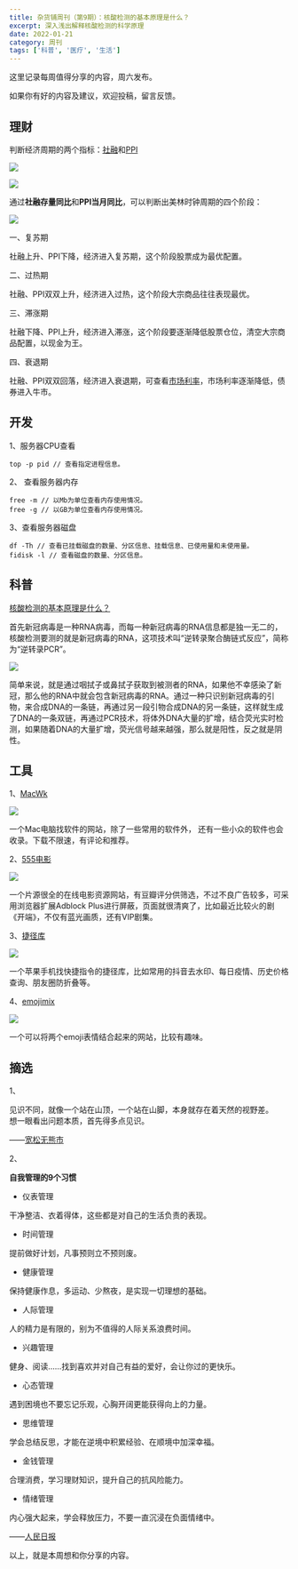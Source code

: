 ```yaml
---
title: 杂货铺周刊（第9期）：核酸检测的基本原理是什么？
excerpt: 深入浅出解释核酸检测的科学原理
date: 2022-01-21
category: 周刊
tags: ['科普', '医疗', '生活']
---
```


这里记录每周值得分享的内容，周六发布。

如果你有好的内容及建议，欢迎投稿，留言反馈。

<!--more-->

## 理财

判断经济周期的两个指标：[社融](http://value500.com/srzl.asp "社融")和[PPI](http://value500.com/PPI.asp "PPI")

![](https://api2.mubu.com/v3/document_image/1b54edb2-ddff-4ce3-b942-27f48b960340-977367.jpg)

![](https://api2.mubu.com/v3/document_image/9e58811d-60a3-4b85-861f-cf1b44d7e0bf-977367.jpg)

通过**社融存量同比**和**PPI当月同比**，可以判断出美林时钟周期的四个阶段：

![](https://api2.mubu.com/v3/document_image/8061b421-4a3b-4718-be23-9781801f1ac6-977367.jpg)

一、复苏期

社融上升、PPI下降，经济进入复苏期，这个阶段股票成为最优配置。

二、过热期

社融、PPI双双上升，经济进入过热，这个阶段大宗商品往往表现最优。

三、滞涨期

社融下降、PPI上升，经济进入滞涨，这个阶段要逐渐降低股票仓位，清空大宗商品配置，以现金为王。

四、衰退期

社融、PPI双双回落，经济进入衰退期，可查看[市场利率](http://value500.com/10Bond.html "市场利率")，市场利率逐渐降低，债券进入牛市。

## 开发

1、服务器CPU查看

```
top -p pid // 查看指定进程信息。
```

2、 查看服务器内存


```
free -m // 以Mb为单位查看内存使用情况。
free -g // 以GB为单位查看内存使用情况。
```

3、查看服务器磁盘

```
df -Th // 查看已挂载磁盘的数量、分区信息、挂载信息、已使用量和未使用量。
fidisk -l // 查看磁盘的数量、分区信息。
```

## 科普

[核酸检测的基本原理是什么？](https://m.huxiu.com/article/492430.html?hmsr=tophub.today&utm_medium=tophub.today&utm_source=tophub.today "核酸检测的基本原理是什么？")

首先新冠病毒是一种RNA病毒，而每一种新冠病毒的RNA信息都是独一无二的，核酸检测要测的就是新冠病毒的RNA，这项技术叫“逆转录聚合酶链式反应”，简称为“逆转录PCR”。

![](https://api2.mubu.com/v3/document_image/5674AA98BFA3486C1642759248.jpg)

简单来说，就是通过咽拭子或鼻拭子获取到被测者的RNA，如果他不幸感染了新冠，那么他的RNA中就会包含新冠病毒的RNA。通过一种只识别新冠病毒的引物，来合成DNA的一条链，再通过另一段引物合成DNA的另一条链，这样就生成了DNA的一条双链，再通过PCR技术，将体外DNA大量的扩增，结合荧光实时检测，如果随着DNA的大量扩增，荧光信号越来越强，那么就是阳性，反之就是阴性。

## 工具

1、[MacWk](https://www.macwk.com/ "MacWk")

![](https://api2.mubu.com/v3/document_image/29ce4b67-0e6e-4b99-8ea8-8f4ebf352e30-977367.jpg)

一个Mac电脑找软件的网站，除了一些常用的软件外， 还有一些小众的软件也会收录。下载不限速，有评论和推荐。

2、[555电影](https://555dy7.com/ "555电影")

![](https://api2.mubu.com/v3/document_image/1ac4655b-1f8c-432a-967f-ec5610244545-977367.jpg)

一个片源很全的在线电影资源网站，有豆瓣评分供筛选，不过不良广告较多，可采用浏览器扩展Adblock Plus进行屏蔽，页面就很清爽了，比如最近比较火的剧《开端》，不仅有蓝光画质，还有VIP剧集。

3、[捷径库](https://jiejingku.net/ "捷径库")

![](https://api2.mubu.com/v3/document_image/e7f0d352-d585-4da0-bf23-c7260ab99cef-977367.jpg)

一个苹果手机找快捷指令的捷径库，比如常用的抖音去水印、每日疫情、历史价格查询、朋友圈防折叠等。

4、[emojimix](https://tikolu.net/emojimix/ "emojimix")

![](https://api2.mubu.com/v3/document_image/d23ff97a-07b4-4cb8-996b-93b298881c26-977367.jpg)

一个可以将两个emoji表情结合起来的网站，比较有趣味。

## 摘选

1、

见识不同，就像一个站在山顶，一个站在山脚，本身就存在着天然的视野差。  
想一眼看出问题本质，首先得多点见识。

——[宽松无熊市](https://mp.weixin.qq.com/s/Cg_r8-nfPxmhbS8XIx3mGA "宽松无熊市")



2、

**自我管理的9个习惯**

- 仪表管理  

干净整洁、衣着得体，这些都是对自己的生活负责的表现。

- 时间管理

提前做好计划，凡事预则立不预则废。

- 健康管理

保持健康作息，多运动、少熬夜，是实现一切理想的基础。

- 人际管理

人的精力是有限的，别为不值得的人际关系浪费时间。

- 兴趣管理

健身、阅读……找到喜欢并对自己有益的爱好，会让你过的更快乐。

- 心态管理

遇到困境也不要忘记乐观，心胸开阔更能获得向上的力量。

- 思维管理

学会总结反思，才能在逆境中积累经验、在顺境中加深幸福。

- 金钱管理

合理消费，学习理财知识，提升自己的抗风险能力。

- 情绪管理

内心强大起来，学会释放压力，不要一直沉浸在负面情绪中。


——[人民日报](https://weibo.com/2803301701/LbqO2rpXg "自我管理的9个习惯")


以上，就是本周想和你分享的内容。
